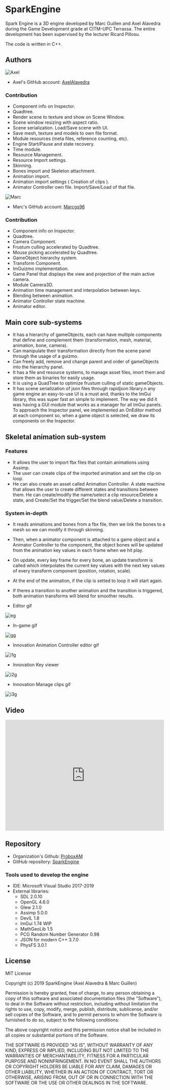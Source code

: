 # SparkEngine
Spark Engine is a 3D engine developed by Marc Guillen and Axel Alavedra during the Game Development grade at CITM-UPC Terrassa. The entire development has been supervised by the lecturer Ricard Pillosu. 

The code is written in C++.

## Authors

![Axel](images/axel_image.jpeg)

- Axel's GitHub account: [AxelAlavedra](https://github.com/AxelAlavedra)

### Contribution

* Component info on Inspector.
* Quadtree.
* Render scene to texture and show on Scene Window.
* Scene window resizing with aspect ratio.
* Scene serialization. Load/Save scene with UI.
* Save mesh, texture and models to own file format.
* Module resources (meta files, reference counting, etc).
* Engine Start/Pause and state recovery.
* Time module.
* Resource Management.
* Resource Import settings.
* Skinning.
* Bones import and Skeleton attachment.
* Animation import.
* Animation import settings ( Creation of clips ).
* Animator Controller own file. Import/Save/Load of that file.

![Marc](images/marc_image.jpg)

- Marc's GitHub account: [Marcgs96](https://github.com/Marcgs96)

### Contribution

* Component info on Inspector.
* Quadtree.
* Camera Component.
* Frustum culling accelerated by Quadtree.
* Mouse picking accelerated by Quadtree.
* GameObject hierarchy system.
* Transform Component.
* ImGuizmo implementation.
* Game Panel that displays the view and projection of the main active camera.
* Module Camera3D.
* Animation time management and interpolation between keys.
* Blending between animation.
* Animator Controller state machine.
* Animator editor.

## Main core sub-systems

* It has a hierarchy of gameObjects, each can have multiple components that define and complement them (transformation, mesh, material, animation, bone, camera).
* Can manipulate their transformation directly from the scene panel through the usage of a guizmo.
* Can freely add, remove and change parent and order of gameObjects into the hierarchy panel.
* It has a file and resource systems, to manage asset files, imort them and store them as binaries for easily usage.
* It is using a QuadTree to optimize frustum culling of static gameObjects.
* It has scene serialization of json files through rapidjson library.n any game engine an easy-to-use UI is a must and, thanks to the ImGui library, this was super fast an simple to implement. The way we did it was having a GUI module that works as a manager for all ImGui panels. To approach the Inspector panel, we implemented an OnEditor method at each component so, when a game object is selected, we draw its components on the Inspector.

## Skeletal animation sub-system

### Features

* It allows the user to import fbx files that contain animations using Assimp.
* The user can create clips of the imported animation and set the clip on loop.
* He can also create an asset called Animation Controller. A state machine that allows the user to create different states and transitions between them. He can create/modify the name/select a clip resource/Delete a state, and Create/Set the trigger/Set the blend value/Delete a transition.

### System in-depth

* It reads animations and bones from a fbx file, then we link the bones to a mesh so we can modify it through skinning.
* Then, when a animator component is attached to a game object and a Animator Controller to the component, the object bones will be updated from the animation key values in each frame when we hit play.
* On update, every key frame for every bone, an update transform is called which interpolates the current key values with the next key values of every transform component (position, rotation, scale).
* At the end of the animation, if the clip is setted to loop it will start again.
* If theres a transition to another animation and the transition is triggered, both animation transforms will blend for smoother results.

* Editor gif

![eg](https://github.com/ProboxAM/SparkEngine/blob/master/docs/images/editorgif.gif)

* In-game gif

![gg](https://github.com/ProboxAM/SparkEngine/blob/master/docs/images/gamegif.gif)

* Innovation Animation Controller editor gif

![i1g](https://github.com/ProboxAM/SparkEngine/blob/master/docs/images/innovation_02.gif)

* Innovation Key viewer

![i2g](https://github.com/ProboxAM/SparkEngine/blob/master/docs/images/innovation_03.jpg)

* Innovation Manage clips gif

![i3g](https://github.com/ProboxAM/SparkEngine/blob/master/docs/images/innovation_01.gif)

## Video

<iframe width="500" height="350" src="https://www.youtube.com/embed/w7u863bj8Dc" frameborder="0" allow="accelerometer; autoplay; encrypted-media; gyroscope; picture-in-picture" allowfullscreen></iframe>

## Repository

- Organization's Github: [ProboxAM](https://github.com/ProboxAM)
- GitHub repository: [SparkEngine](https://github.com/ProboxAM/SparkEngine)

### Tools used to develop the engine

- IDE: Microsoft Visual Studio 2017-2019
- External libraries: 
	- SDL 2.0.10
	- OpenGL 4.6.0
	- Glew 2.1.0
	- Assimp 5.0.0
	- DevIL 1.8
	- ImGui 1.74 WIP
	- MathGeoLib 1.5
	- PCG Random Number Generator 0.98
	- JSON for modern C++ 3.7.0
	- PhysFS 3.0.1

## License

MIT License

Copyright (c) 2019 SparkEngine (Axel Alavedra & Marc Guillen)

Permission is hereby granted, free of charge, to any person obtaining a copy
of this software and associated documentation files (the "Software"), to deal
in the Software without restriction, including without limitation the rights
to use, copy, modify, merge, publish, distribute, sublicense, and/or sell
copies of the Software, and to permit persons to whom the Software is
furnished to do so, subject to the following conditions:

The above copyright notice and this permission notice shall be included in all
copies or substantial portions of the Software.

THE SOFTWARE IS PROVIDED "AS IS", WITHOUT WARRANTY OF ANY KIND, EXPRESS OR
IMPLIED, INCLUDING BUT NOT LIMITED TO THE WARRANTIES OF MERCHANTABILITY,
FITNESS FOR A PARTICULAR PURPOSE AND NONINFRINGEMENT. IN NO EVENT SHALL THE
AUTHORS OR COPYRIGHT HOLDERS BE LIABLE FOR ANY CLAIM, DAMAGES OR OTHER
LIABILITY, WHETHER IN AN ACTION OF CONTRACT, TORT OR OTHERWISE, ARISING FROM,
OUT OF OR IN CONNECTION WITH THE SOFTWARE OR THE USE OR OTHER DEALINGS IN THE
SOFTWARE.
